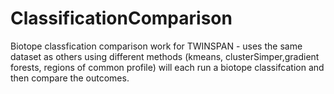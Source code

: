 # ClassificationComparison
Biotope classfication comparison work for TWINSPAN - uses the same dataset as others using different methods (kmeans, clusterSimper,gradient forests, regions of common profile) will each run a biotope classifcation and then compare the outcomes.
